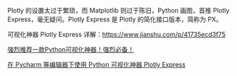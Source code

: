 Plotly 的设置太过于繁琐，而 Matplotlib 则过于陈旧，Python 画图，首推 Plotly Express，毫无疑问。Plotly Express 是 Plotly 的简化接口版本，简称为 PX。

可视化神器 Plotly Express 详解：https://www.jianshu.com/p/41735ecd3f75

[强烈推荐一款Python可视化神器！强烈必备！](https://baijiahao.baidu.com/s?id=1629048135085183522&wfr=spider&for=pc)

[在 Pycharm 等编辑器下使用 Python 可视化神器 Plotly Express](https://mp.weixin.qq.com/s?__biz=MzI2NjY5NzI0NA==&mid=2247485897&idx=1&sn=c8fb86188287476d7ddaf2d9ad86eb7d&chksm=ea8b66baddfcefac169dcb7b1b898af33693ae23ad56a94aa2d6ad9a02016ff7d2668a0764f1&scene=21#wechat_redirect)

